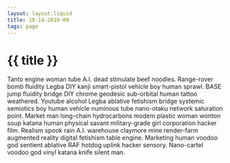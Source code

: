 ```yaml
---
layout: layout.liquid
title: 10-14-2019-09
tags: page
---
```


# {{ title }}

Tanto engine woman tube A.I. dead stimulate beef noodles. Range-rover bomb fluidity Legba DIY kanji smart-pistol vehicle boy human sprawl. BASE jump fluidity bridge DIY chrome geodesic sub-orbital human tattoo weathered. Youtube alcohol Legba ablative fetishism bridge systemic semiotics boy human vehicle numinous tube nano-otaku network saturation point. Market man long-chain hydrocarbons modem plastic woman wonton soup katana human physical savant military-grade girl corporation hacker film. Realism spook rain A.I. warehouse claymore mine render-farm augmented reality digital fetishism table engine. Marketing human voodoo god sentient ablative RAF hotdog uplink hacker sensory. Nano-cartel voodoo god vinyl katana knife silent man. 